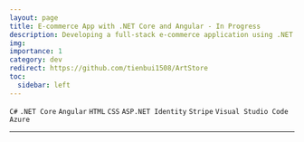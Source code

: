 ```yaml
---
layout: page
title: E-commerce App with .NET Core and Angular - In Progress
description: Developing a full-stack e-commerce application using .NET Core 8 and Angular 18. The project involves setting up a multi-project architecture, building a client-side UI with Angular CLI, and using ASP.NET Identity for secure user authentication. Key features include a multi-step form, order creation from a shopping basket, and payment processing via Stripe. Additionally, implementing Repository and Unit of Work patterns, and deploying the application to Azure.
img:
importance: 1
category: dev
redirect: https://github.com/tienbui1508/ArtStore
toc:
  sidebar: left
---
```


`C#`
`.NET Core`
`Angular`
`HTML`
`CSS`
`ASP.NET Identity`
`Stripe`
`Visual Studio Code`
`Azure`

---
